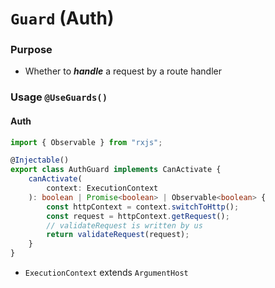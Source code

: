 # `Guard` (Auth)

### Purpose

-   Whether to **_handle_** a request by a route handler

### Usage `@UseGuards()`

#### Auth

```typescript
import { Observable } from "rxjs";

@Injectable()
export class AuthGuard implements CanActivate {
    canActivate(
        context: ExecutionContext
    ): boolean | Promise<boolean> | Observable<boolean> {
        const httpContext = context.switchToHttp();
        const request = httpContext.getRequest();
        // validateRequest is written by us
        return validateRequest(request);
    }
}
```

-   `ExecutionContext` extends `ArgumentHost`

